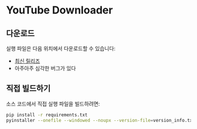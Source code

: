 # YouTube Downloader

## 다운로드
실행 파일은 다음 위치에서 다운로드할 수 있습니다:
- [최신 릴리즈](https://1drv.ms/u/s!AvURSZSJYcaoiL9bY2uTvNPcbpF-QQ?e=xRAYc)
- 아주아주 심각한 버그가 있다

## 직접 빌드하기
소스 코드에서 직접 실행 파일을 빌드하려면:
```bash
pip install -r requirements.txt
pyinstaller --onefile --windowed --noupx --version-file=version_info.txt --icon=icon.ico --name="YouTube Downloader" main.py
